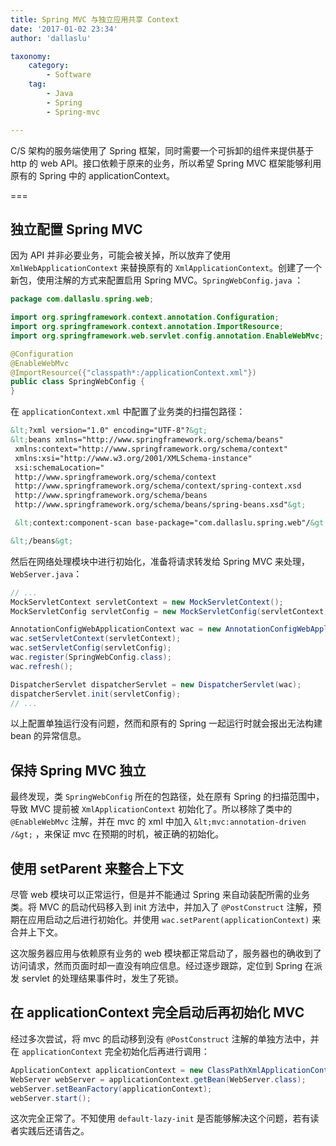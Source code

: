 ```yaml
---
title: Spring MVC 与独立应用共享 Context
date: '2017-01-02 23:34'
author: 'dallaslu'

taxonomy:
    category:
        - Software
    tag:
        - Java
        - Spring
        - Spring-mvc

---
```

C/S 架构的服务端使用了 Spring 框架，同时需要一个可拆卸的组件来提供基于 http 的 web API。接口依赖于原来的业务，所以希望 Spring MVC 框架能够利用原有的 Spring 中的 applicationContext。

===

## 独立配置 Spring MVC

因为 API 并非必要业务，可能会被关掉，所以放弃了使用 `XmlWebApplicationContext` 来替换原有的 `XmlApplicationContext`。创建了一个新包，使用注解的方式来配置启用 Spring MVC。`SpringWebConfig.java` ：

```java
package com.dallaslu.spring.web;

import org.springframework.context.annotation.Configuration;
import org.springframework.context.annotation.ImportResource;
import org.springframework.web.servlet.config.annotation.EnableWebMvc;

@Configuration
@EnableWebMvc
@ImportResource({"classpath*:/applicationContext.xml"})
public class SpringWebConfig {
}
```

在 `applicationContext.xml` 中配置了业务类的扫描包路径：

```xml
&lt;?xml version="1.0" encoding="UTF-8"?&gt;
&lt;beans xmlns="http://www.springframework.org/schema/beans"
 xmlns:context="http://www.springframework.org/schema/context"
 xmlns:xsi="http://www.w3.org/2001/XMLSchema-instance"
 xsi:schemaLocation="
 http://www.springframework.org/schema/context
 http://www.springframework.org/schema/context/spring-context.xsd
 http://www.springframework.org/schema/beans
 http://www.springframework.org/schema/beans/spring-beans.xsd"&gt;

 &lt;context:component-scan base-package="com.dallaslu.spring.web"/&gt;

&lt;/beans&gt;
```

然后在网络处理模块中进行初始化，准备将请求转发给 Spring MVC 来处理，`WebServer.java`：

```java
// ...
MockServletContext servletContext = new MockServletContext();
MockServletConfig servletConfig = new MockServletConfig(servletContext);

AnnotationConfigWebApplicationContext wac = new AnnotationConfigWebApplicationContext();
wac.setServletContext(servletContext);
wac.setServletConfig(servletConfig);
wac.register(SpringWebConfig.class);
wac.refresh();

DispatcherServlet dispatcherServlet = new DispatcherServlet(wac);
dispatcherServlet.init(servletConfig);
// ...
```

以上配置单独运行没有问题，然而和原有的 Spring 一起运行时就会报出无法构建 bean 的异常信息。

## 保持 Spring MVC 独立

最终发现，类 `SpringWebConfig` 所在的包路径，处在原有 Spring 的扫描范围中，导致 MVC 提前被 `XmlApplicationContext` 初始化了。所以移除了类中的 `@EnableWebMvc` 注解，并在 mvc 的 xml 中加入 `&lt;mvc:annotation-driven /&gt;` ，来保证 mvc 在预期的时机，被正确的初始化。

## 使用 setParent 来整合上下文

尽管 web 模块可以正常运行，但是并不能通过 Spring 来自动装配所需的业务类。将 MVC 的启动代码移入到 init 方法中，并加入了 `@PostConstruct` 注解，预期在应用启动之后进行初始化。并使用 `wac.setParent(applicationContext)` 来合并上下文。

这次服务器应用与依赖原有业务的 web 模块都正常启动了，服务器也的确收到了访问请求，然而页面时却一直没有响应信息。经过逐步跟踪，定位到 Spring 在派发 servlet 的处理结果事件时，发生了死锁。

## 在 applicationContext 完全启动后再初始化 MVC

经过多次尝试，将 mvc 的启动移到没有 `@PostConstruct` 注解的单独方法中，并在 `applicationContext` 完全初始化后再进行调用：

```java
ApplicationContext applicationContext = new ClassPathXmlApplicationContext("context-application.xml");
WebServer webServer = applicationContext.getBean(WebServer.class);
webServer.setBeanFactory(applicationContext);
webServer.start();
```

这次完全正常了。不知使用 `default-lazy-init` 是否能够解决这个问题，若有读者实践后还请告之。
